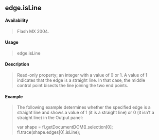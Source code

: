 ## edge.isLine

#### Availability

> Flash MX 2004.

#### Usage

> edge.isLine

#### Description

> Read-only property; an integer with a value of 0 or 1. A value of 1 indicates that the edge is a straight line. In that case, the middle control point bisects the line joining the two end points.

#### Example

> The following example determines whether the specified edge is a straight line and shows a value of 1 (it is a straight line) or 0 (it isn’t a straight line) in the Output panel:
>
> var shape = fl.getDocumentDOM().selection\[0\]; fl.trace(shape.edges\[0\].isLine);
